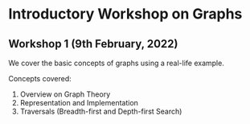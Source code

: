# Introductory Workshop on Graphs

## Workshop 1 (9th February, 2022)

We cover the basic concepts of graphs using a real-life example.

Concepts covered:
1. Overview on Graph Theory
2. Representation and Implementation
3. Traversals (Breadth-first and Depth-first Search)
